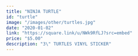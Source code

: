 ```yaml
---
title: "NINJA TURTLE"
id: "turtle"
image: "/images/other/turtles.jpg"
date: "2020-01-02"
link: "https://square.link/u/NWk9RfLJ?src=embed"
price: "$5.00"
description: "3\" TURTLES VINYL STICKER"
---
```


